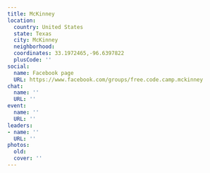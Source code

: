 ```yaml
---
title: McKinney
location:
  country: United States
  state: Texas
  city: McKinney
  neighborhood: 
  coordinates: 33.1972465,-96.6397822
  plusCode: ''
social:
  name: Facebook page
  URL: https://www.facebook.com/groups/free.code.camp.mckinney
chat:
  name: ''
  URL: ''
event:
  name: ''
  URL: ''
leaders:
- name: ''
  URL: ''
photos:
  old: 
  cover: ''
---
```


